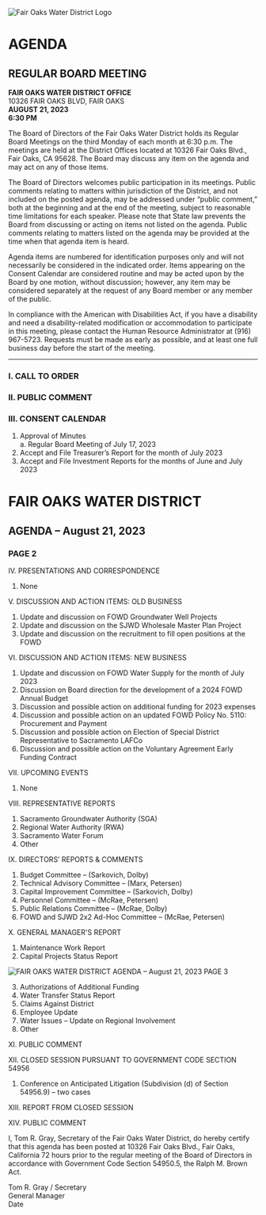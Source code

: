 <!-- Page 1 -->
![Fair Oaks Water District Logo](https://example.com/logo.png)

# AGENDA
## REGULAR BOARD MEETING

**FAIR OAKS WATER DISTRICT OFFICE**  
10326 FAIR OAKS BLVD, FAIR OAKS  
**AUGUST 21, 2023**  
**6:30 PM**

The Board of Directors of the Fair Oaks Water District holds its Regular Board Meetings on the third Monday of each month at 6:30 p.m. The meetings are held at the District Offices located at 10326 Fair Oaks Blvd., Fair Oaks, CA 95628. The Board may discuss any item on the agenda and may act on any of those items.

The Board of Directors welcomes public participation in its meetings. Public comments relating to matters within jurisdiction of the District, and not included on the posted agenda, may be addressed under “public comment,” both at the beginning and at the end of the meeting, subject to reasonable time limitations for each speaker. Please note that State law prevents the Board from discussing or acting on items not listed on the agenda. Public comments relating to matters listed on the agenda may be provided at the time when that agenda item is heard.

Agenda items are numbered for identification purposes only and will not necessarily be considered in the indicated order. Items appearing on the Consent Calendar are considered routine and may be acted upon by the Board by one motion, without discussion; however, any item may be considered separately at the request of any Board member or any member of the public.

In compliance with the American with Disabilities Act, if you have a disability and need a disability-related modification or accommodation to participate in this meeting, please contact the Human Resource Administrator at (916) 967-5723. Requests must be made as early as possible, and at least one full business day before the start of the meeting.

---

### I. CALL TO ORDER

### II. PUBLIC COMMENT

### III. CONSENT CALENDAR
1. Approval of Minutes  
   a. Regular Board Meeting of July 17, 2023  
2. Accept and File Treasurer’s Report for the month of July 2023  
3. Accept and File Investment Reports for the months of June and July 2023  
<!-- Page 2 -->
# FAIR OAKS WATER DISTRICT  
## AGENDA – August 21, 2023  
### PAGE 2  

IV. PRESENTATIONS AND CORRESPONDENCE  
1. None  

V. DISCUSSION AND ACTION ITEMS: OLD BUSINESS  
1. Update and discussion on FOWD Groundwater Well Projects  
2. Update and discussion on the SJWD Wholesale Master Plan Project  
3. Update and discussion on the recruitment to fill open positions at the FOWD  

VI. DISCUSSION AND ACTION ITEMS: NEW BUSINESS  
1. Update and discussion on FOWD Water Supply for the month of July 2023  
2. Discussion on Board direction for the development of a 2024 FOWD Annual Budget  
3. Discussion and possible action on additional funding for 2023 expenses  
4. Discussion and possible action on an updated FOWD Policy No. 5110: Procurement and Payment  
5. Discussion and possible action on Election of Special District Representative to Sacramento LAFCo  
6. Discussion and possible action on the Voluntary Agreement Early Funding Contract  

VII. UPCOMING EVENTS  
1. None  

VIII. REPRESENTATIVE REPORTS  
1. Sacramento Groundwater Authority (SGA)  
2. Regional Water Authority (RWA)  
3. Sacramento Water Forum  
4. Other  

IX. DIRECTORS’ REPORTS & COMMENTS  
1. Budget Committee – (Sarkovich, Dolby)  
2. Technical Advisory Committee – (Marx, Petersen)  
3. Capital Improvement Committee – (Sarkovich, Dolby)  
4. Personnel Committee – (McRae, Petersen)  
5. Public Relations Committee – (McRae, Dolby)  
6. FOWD and SJWD 2x2 Ad-Hoc Committee – (McRae, Petersen)  

X. GENERAL MANAGER'S REPORT  
1. Maintenance Work Report  
2. Capital Projects Status Report  
<!-- Page 3 -->
![FAIR OAKS WATER DISTRICT AGENDA – August 21, 2023 PAGE 3](https://via.placeholder.com/993x768.png?text=FAIR+OAKS+WATER+DISTRICT+AAGENDA+%E2%80%93+August+21%2C+2023+PAGE+3)

3. Authorizations of Additional Funding  
4. Water Transfer Status Report  
5. Claims Against District  
6. Employee Update  
7. Water Issues – Update on Regional Involvement  
8. Other  

XI. PUBLIC COMMENT  

XII. CLOSED SESSION PURSUANT TO GOVERNMENT CODE SECTION 54956  
1. Conference on Anticipated Litigation (Subdivision (d) of Section 54956.9) – two cases  

XIII. REPORT FROM CLOSED SESSION  

XIV. PUBLIC COMMENT  

I, Tom R. Gray, Secretary of the Fair Oaks Water District, do hereby certify that this agenda has been posted at 10326 Fair Oaks Blvd., Fair Oaks, California 72 hours prior to the regular meeting of the Board of Directors in accordance with Government Code Section 54950.5, the Ralph M. Brown Act.  

Tom R. Gray / Secretary  
General Manager  
Date  
